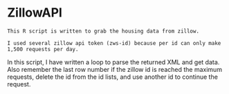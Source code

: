 # ZillowAPI
    This R script is written to grab the housing data from zillow.    

    I used several zillow api token (zws-id) because per id can only make 1,500 requests per day.

In this script, I have written a loop to parse the returned XML and get data. Also remember the last row number if the zillow id is reached the maximum requests, delete the id from the id lists, and use another id to continue the request.
